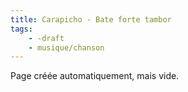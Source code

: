 ```yaml
---
title: Carapicho - Bate forte tambor
tags:
    - -draft
    - musique/chanson
---
```


Page créée automatiquement, mais vide.
